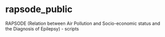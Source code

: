 # rapsode_public
RAPSODE (Relation between Air Pollution and Socio-economic status and the Diagnosis of Epilepsy) - scripts
